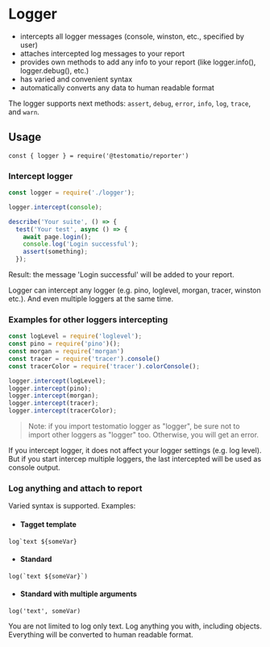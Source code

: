 # Logger
- intercepts all logger messages (console, winston, etc., specified by user)
- attaches intercepted log messages to your report
- provides own methods to add any info to your report (like logger.info(), logger.debug(), etc.)
- has varied and convenient syntax
- automatically converts any data to human readable format

The logger supports next methods: `assert`, `debug`, `error`, `info`, `log`, `trace`, and `warn`.

## Usage
```const { logger } = require('@testomatio/reporter')```


### Intercept logger
```javascript
const logger = require('./logger');

logger.intercept(console);

describe('Your suite', () => {
  test('Your test', async () => {
    await page.login();
    console.log('Login successful');
    assert(something);
  });
```
Result: the message 'Login successful' will be added to your report.

Logger can intercept any logger (e.g. pino, loglevel, morgan, tracer, winston etc.). And even multiple loggers at the same time.

### Examples for other loggers intercepting
```javascript
const logLevel = require('loglevel');
const pino = require('pino')();
const morgan = require('morgan')
const tracer = require('tracer').console()
const tracerColor = require('tracer').colorConsole();

logger.intercept(logLevel);
logger.intercept(pino);
logger.intercept(morgan);
logger.intercept(tracer);
logger.intercept(tracerColor);
```

> Note: if you import testomatio logger as "logger", be sure not to import other loggers as "logger" too. Otherwise, you will get an error.

If you intercept logger, it does not affect your logger settings (e.g. log level). But if you start intercep multiple loggers, the last intercepted will be used as console output.

### Log anything and attach to report 
Varied syntax is supported.
Examples:
- #### Tagget template
```log`text ${someVar}```
- #### Standard
```log(`text ${someVar}`)```
- #### Standard with multiple arguments
```log('text', someVar)```

You are not limited to log only text. Log anything you with, including objects. Everything will be converted to human readable format.
